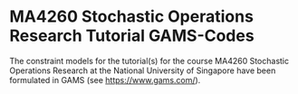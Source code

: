 # MA4260 Stochastic Operations Research Tutorial GAMS-Codes

The constraint models for the tutorial(s) for the course MA4260 Stochastic Operations Research at the National University of Singapore have been formulated in GAMS (see https://www.gams.com/).
